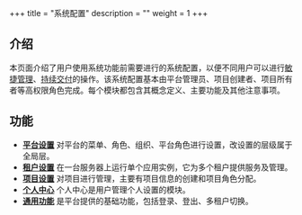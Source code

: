﻿+++
title = "系统配置"
description = ""
weight = 1
+++

<h2 id="1">介绍</h2>
  
本页面介绍了用户使用系统功能前需要进行的系统配置，以便不同用户可以进行[敏捷管理](../scrum)、[持续交付](../continuos-delivery)的操作。该系统配置基本由平台管理员、项目创建者、项目所有者等高权限角色完成。每个模块都包含其概念定义、主要功能及其他注意事项。

<h2 id="1">功能</h2>

- [**平台设置**](../../user-guide/system-configuration/platform) 对平台的菜单、角色、组织、平台角色进行设置，改设置的层级属于全局层。
- [**租户设置**](../../user-guide/system-configuration/tenant) 在一台服务器上运行单个应用实例，它为多个租户提供服务及管理。
- [**项目设置**](../../user-guide/system-configuration/project) 对项目进行管理，主要有项目信息的创建和项目角色分配。
- [**个人中心**](../../user-guide/system-configuration/person) 个人中心是用户管理个人设置的模块。
- [**通用功能**](../../user-guide/system-configuration/common) 是平台提供的基础功能，包括登录、登出、多租户切换。